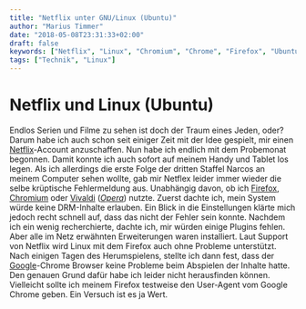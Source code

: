 ```yaml
---
title: "Netflix unter GNU/Linux (Ubuntu)"
author: "Marius Timmer"
date: "2018-05-08T23:31:33+02:00"
draft: false
keywords: ["Netflix", "Linux", "Chromium", "Chrome", "Firefox", "Ubuntu"]
tags: ["Technik", "Linux"]
---
```


# Netflix und Linux (Ubuntu)
Endlos Serien und Filme zu sehen ist doch der Traum eines Jeden, oder? Darum habe ich auch schon seit einiger Zeit mit der Idee gespielt, mir einen [Netflix](https://de.wikipedia.org/wiki/Netflix)-Account anzuschaffen. Nun habe ich endlich mit dem Probemonat begonnen. Damit konnte ich auch sofort auf meinem Handy und Tablet los legen. Als ich allerdings die erste Folge der dritten Staffel Narcos an meinem Computer sehen wollte, gab mir Netflex leider immer wieder die selbe krüptische Fehlermeldung aus. Unabhängig davon, ob ich [Firefox](https://de.wikipedia.org/wiki/Mozilla_Firefox), [Chromium](https://de.wikipedia.org/wiki/Chromium_%28Browser%29) oder [Vivaldi](https://de.wikipedia.org/wiki/Vivaldi_%28Browser%29) ([_Opera_](https://de.wikipedia.org/wiki/Opera_%28Browser%29)) nutzte. Zuerst dachte ich, mein System würde keine DRM-Inhalte erlauben. Ein Blick in die Einstellungen klärte mich jedoch recht schnell auf, dass das nicht der Fehler sein konnte. Nachdem ich ein wenig recherchierte, dachte ich, mir würden einige Plugins fehlen. Aber alle im Netz erwähnten Erweiterungen waren installiert. Laut Support von Netflix wird Linux mit dem Firefox auch ohne Probleme unterstützt. Nach einigen Tagen des Herumspielens, stellte ich dann fest, dass der [Google](https://de.wikipedia.org/wiki/Google_Chrome)-Chrome Browser keine Probleme beim Abspielen der Inhalte hatte. Den genauen Grund dafür habe ich leider nicht herausfinden können. Vielleicht sollte ich meinem Firefox testweise den User-Agent vom Google Chrome geben. Ein Versuch ist es ja Wert.
